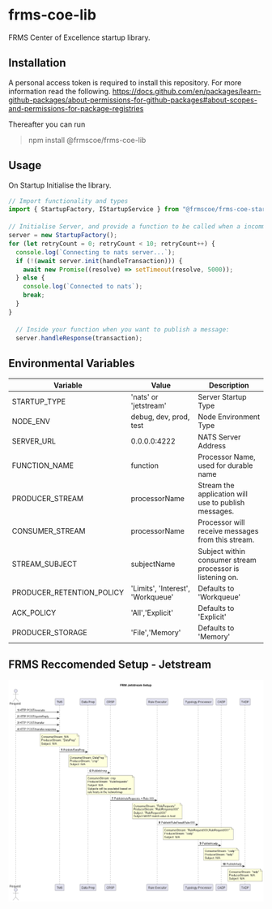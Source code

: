 # frms-coe-lib

FRMS Center of Excellence startup library.

## Installation

A personal access token is required to install this repository. For more information read the following.
https://docs.github.com/en/packages/learn-github-packages/about-permissions-for-github-packages#about-scopes-and-permissions-for-package-registries

Thereafter you can run 
  > npm install @frmscoe/frms-coe-lib

## Usage

On Startup Initialise the library.

```ts
// Import functionality and types
import { StartupFactory, IStartupService } from "@frmscoe/frms-coe-startup-lib";

// Initialise Server, and provide a function to be called when a incomming NATS message is received.
server = new StartupFactory();
for (let retryCount = 0; retryCount < 10; retryCount++) {
  console.log(`Connecting to nats server...`);
  if (!(await server.init(handleTransaction))) {
    await new Promise((resolve) => setTimeout(resolve, 5000));
  } else {
    console.log(`Connected to nats`);
    break;
  }
}

  // Inside your function when you want to publish a message:
  server.handleResponse(transaction);
```

## Environmental Variables
  
| Variable | Value | Description |
| --- | --- | --- |
| STARTUP_TYPE | 'nats' or 'jetstream' | Server Startup Type |
| NODE_ENV | debug, dev, prod, test | Node Environment Type |
| SERVER_URL | 0.0.0.0:4222 | NATS Server Address |
| FUNCTION_NAME | function | Processor Name, used for durable name |
| PRODUCER_STREAM | processorName | Stream the application will use to publish messages. |
| CONSUMER_STREAM | processorName | Processor will receive messages from this stream. |
| STREAM_SUBJECT | subjectName | Subject within consumer stream processor is listening on. |
| PRODUCER_RETENTION_POLICY | 'Limits', 'Interest', 'Workqueue' | Defaults to 'Workqueue' |
| ACK_POLICY | 'All','Explicit' | Defaults to 'Explicit' |
| PRODUCER_STORAGE | 'File','Memory' | Defaults to 'Memory' |

## FRMS Reccomended Setup - Jetstream

![Preview Image](<Documentation/stream-setup-js/FRM Jetstream Setup.png>)